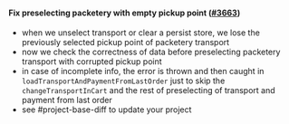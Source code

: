 #### Fix preselecting packetery with empty pickup point ([#3663](https://github.com/shopsys/shopsys/pull/3663))

- when we unselect transport or clear a persist store, we lose the previously selected pickup point of packetery transport
- now we check the correctness of data before preselecting packetery transport with corrupted pickup point
- in case of incomplete info, the error is thrown and then caught in `loadTransportAndPaymentFromLastOrder` just to skip the `changeTransportInCart` and the rest of preselecting of transport and payment from last order
- see #project-base-diff to update your project
